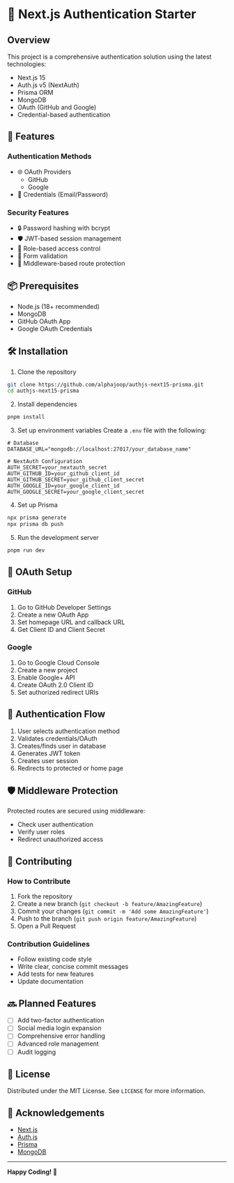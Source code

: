 # 🔐 Next.js Authentication Starter

## Overview

This project is a comprehensive authentication solution using the latest technologies:

- Next.js 15
- Auth.js v5 (NextAuth)
- Prisma ORM
- MongoDB
- OAuth (GitHub and Google)
- Credential-based authentication

## 🚀 Features

### Authentication Methods

- 🌐 OAuth Providers
  - GitHub
  - Google
- 📧 Credentials (Email/Password)

### Security Features

- 🔒 Password hashing with bcrypt
- 🛡️ JWT-based session management
- 🚫 Role-based access control
- 📝 Form validation
- 🔐 Middleware-based route protection

## 📦 Prerequisites

- Node.js (18+ recommended)
- MongoDB
- GitHub OAuth App
- Google OAuth Credentials

## 🛠️ Installation

1. Clone the repository

```bash
git clone https://github.com/alphajoop/authjs-next15-prisma.git
cd authjs-next15-prisma
```

2. Install dependencies

```bash
pnpm install
```

3. Set up environment variables
   Create a `.env` file with the following:

```env
# Database
DATABASE_URL="mongodb://localhost:27017/your_database_name"

# NextAuth Configuration
AUTH_SECRET=your_nextauth_secret
AUTH_GITHUB_ID=your_github_client_id
AUTH_GITHUB_SECRET=your_github_client_secret
AUTH_GOOGLE_ID=your_google_client_id
AUTH_GOOGLE_SECRET=your_google_client_secret
```

4. Set up Prisma

```bash
npx prisma generate
npx prisma db push
```

5. Run the development server

```bash
pnpm run dev
```

## 🔑 OAuth Setup

### GitHub

1. Go to GitHub Developer Settings
2. Create a new OAuth App
3. Set homepage URL and callback URL
4. Get Client ID and Client Secret

### Google

1. Go to Google Cloud Console
2. Create a new project
3. Enable Google+ API
4. Create OAuth 2.0 Client ID
5. Set authorized redirect URIs

## 🔐 Authentication Flow

1. User selects authentication method
2. Validates credentials/OAuth
3. Creates/finds user in database
4. Generates JWT token
5. Creates user session
6. Redirects to protected or home page

## 🛡️ Middleware Protection

Protected routes are secured using middleware:

- Check user authentication
- Verify user roles
- Redirect unauthorized access

## 🤝 Contributing

### How to Contribute

1. Fork the repository
2. Create a new branch (`git checkout -b feature/AmazingFeature`)
3. Commit your changes (`git commit -m 'Add some AmazingFeature'`)
4. Push to the branch (`git push origin feature/AmazingFeature`)
5. Open a Pull Request

### Contribution Guidelines

- Follow existing code style
- Write clear, concise commit messages
- Add tests for new features
- Update documentation

## 🔜 Planned Features

- [ ] Add two-factor authentication
- [ ] Social media login expansion
- [ ] Comprehensive error handling
- [ ] Advanced role management
- [ ] Audit logging

## 📄 License

Distributed under the MIT License. See `LICENSE` for more information.

## 🙌 Acknowledgements

- [Next.js](https://nextjs.org/)
- [Auth.js](https://authjs.dev/)
- [Prisma](https://www.prisma.io/)
- [MongoDB](https://www.mongodb.com/)

---

**Happy Coding! 🚀**
